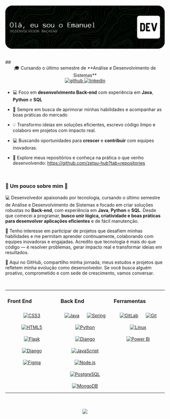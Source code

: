 
<p align="center">
  <img src="github-header-banner.png" alt="Banner do GitHub" />
</p>

<br/>
## <div align="center">🎓 Cursando o último semestre de **Análise e Desenvolvimento de Sistemas**  </div>  
  

<div align="center">
<a href="https://github.com/zetsu-hub" target="_blank">
<img src=https://img.shields.io/badge/github-%2324292e.svg?&style=for-the-badge&logo=github&logoColor=white alt=github style="margin-bottom: 5px;" />
</a>
<a href="https://linkedin.com/in/https://www.linkedin.com/in/emanuel-da-silva-877a22323/" target="_blank">
<img src=https://img.shields.io/badge/linkedin-%231E77B5.svg?&style=for-the-badge&logo=linkedin&logoColor=white alt=linkedin style="margin-bottom: 5px;" />
</a>  
</div>  
  

- 💻 Foco em **desenvolvimento Back-end** com experiência em **Java**, **Python** e **SQL**    
  

- 🚀 Sempre em busca de aprimorar minhas habilidades e acompanhar as boas práticas do mercado    
  

- 💡 Transformo ideias em soluções eficientes, escrevo código limpo e colaboro em projetos com impacto real.   
  

- 💻 Buscando oportunidades para **crescer** e **contribuir** com equipes inovadoras.   
  

- 🤖 Explore meus repositórios e conheça na prática o que venho desenvolvendo: https://github.com/zetsu-hub?tab=repositories  
  

<br/>  



### 👾 Um pouco sobre mim 👾  
💻 Desenvolvedor apaixonado por tecnologia, cursando o último semestre de Análise e Desenvolvimento de Sistemas e focado em criar soluções robustas no **Back-end**, com experiência em **Java**, **Python** e **SQL**. Desde que comecei a programar, **busco unir lógica, criatividade e boas práticas para desenvolver aplicações eficientes** e de fácil manutenção.

🚀 Tenho interesse em participar de projetos que desafiem minhas habilidades e me permitam aprender continuamente, colaborando com equipes inovadoras e engajadas. Acredito que tecnologia é mais do que código — é resolver problemas, gerar impacto real e transformar ideias em resultados.

📌 Aqui no GitHub, compartilho minha jornada, meus estudos e projetos que refletem minha evolução como desenvolvedor. Se você busca alguém proativo, comprometido e com sede de crescimento, vamos conversar.  
  

<br/>  


<table><tr><td valign="top" width="33%">



### Front End  
<div align="center">  
<a href="https://www.w3schools.com/css/" target="_blank"><img style="margin: 10px" src="https://profilinator.rishav.dev/skills-assets/css3-original-wordmark.svg" alt="CSS3" height="50" /></a>  
<a href="https://en.wikipedia.org/wiki/HTML5" target="_blank"><img style="margin: 10px" src="https://profilinator.rishav.dev/skills-assets/html5-original-wordmark.svg" alt="HTML5" height="50" /></a>  
<a href="https://flask.palletsprojects.com/" target="_blank"><img style="margin: 10px" src="https://profilinator.rishav.dev/skills-assets/flask.png" alt="Flask" height="50" /></a>  
<a href="https://www.djangoproject.com/" target="_blank"><img style="margin: 10px" src="https://profilinator.rishav.dev/skills-assets/django-original.svg" alt="Django" height="50" /></a>  
<a href="https://www.figma.com/" target="_blank"><img style="margin: 10px" src="https://profilinator.rishav.dev/skills-assets/figma-icon.svg" alt="Figma" height="50" /></a>  
</div>

</td><td valign="top" width="33%">



### Back End  
<div align="center">  
<a href="https://www.java.com/" target="_blank"><img style="margin: 10px" src="https://profilinator.rishav.dev/skills-assets/java-original-wordmark.svg" alt="Java" height="50" /></a>  
<a href="https://docs.spring.io/spring-framework/docs/3.0.x/reference/expressions.html#:~:text=The%20Spring%20Expression%20Language%20(SpEL,and%20basic%20string%20templating%20functionality." target="_blank"><img style="margin: 10px" src="https://profilinator.rishav.dev/skills-assets/springio-icon.svg" alt="Spring" height="50" /></a>  
<a href="https://www.python.org/" target="_blank"><img style="margin: 10px" src="https://profilinator.rishav.dev/skills-assets/python-original.svg" alt="Python" height="50" /></a>  
<a href="https://www.djangoproject.com/" target="_blank"><img style="margin: 10px" src="https://profilinator.rishav.dev/skills-assets/django-original.svg" alt="Django" height="50" /></a>  
<a href="https://www.javascript.com/" target="_blank"><img style="margin: 10px" src="https://profilinator.rishav.dev/skills-assets/javascript-original.svg" alt="JavaScript" height="50" /></a>  
<a href="https://nodejs.org/" target="_blank"><img style="margin: 10px" src="https://profilinator.rishav.dev/skills-assets/nodejs-original-wordmark.svg" alt="Node.js" height="50" /></a>  
<a href="https://www.postgresql.org/" target="_blank"><img style="margin: 10px" src="https://profilinator.rishav.dev/skills-assets/postgresql-original-wordmark.svg" alt="PostgreSQL" height="50" /></a>  
<a href="https://www.mongodb.com/" target="_blank"><img style="margin: 10px" src="https://profilinator.rishav.dev/skills-assets/mongodb-original-wordmark.svg" alt="MongoDB" height="50" /></a>  
</div>

</td><td valign="top" width="33%">



### Ferramentas  
<div align="center">  
<a href="https://about.gitlab.com/" target="_blank"><img style="margin: 10px" src="https://profilinator.rishav.dev/skills-assets/gitlab.svg" alt="GitLab" height="50" /></a>  
<a href="https://github.com/" target="_blank"><img style="margin: 10px" src="https://profilinator.rishav.dev/skills-assets/git-scm-icon.svg" alt="Git" height="50" /></a>  
<a href="https://www.linux.org/" target="_blank"><img style="margin: 10px" src="https://profilinator.rishav.dev/skills-assets/linux-original.svg" alt="Linux" height="50" /></a>  
<a href="https://powerbi.microsoft.com/en-us/" target="_blank"><img style="margin: 10px" src="https://profilinator.rishav.dev/skills-assets/powerbi.png" alt="Power Bi" height="50" /></a>  
</div>

</td></tr></table>  

<br/>  

  

<br/>  

<div align="center">
<img src="https://komarev.com/ghpvc/?username=zetsu-hub&&style=flat-square" align="center" />
</div>  
  

<br/>  


<br />


